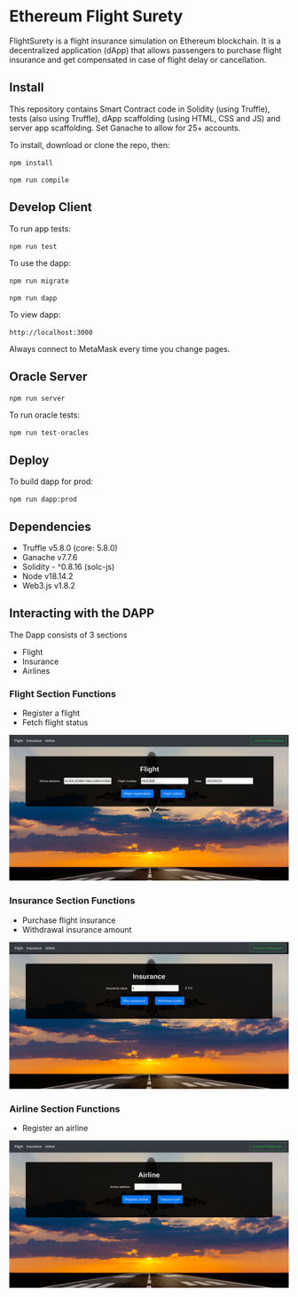 # Ethereum Flight Surety

FlightSurety is a flight insurance simulation on Ethereum blockchain. It is a decentralized application (dApp) that allows passengers to purchase flight insurance and get compensated in case of flight delay or cancellation.

## Install

This repository contains Smart Contract code in Solidity (using Truffle), tests (also using Truffle), dApp scaffolding (using HTML, CSS and JS) and server app scaffolding.
Set Ganache to allow for 25+ accounts.

To install, download or clone the repo, then:

`npm install`

`npm run compile`

## Develop Client

To run app tests:

`npm run test`

To use the dapp:

`npm run migrate`

`npm run dapp`

To view dapp:

`http://localhost:3000`

Always connect to MetaMask every time you change pages.

## Oracle Server

`npm run server`

To run oracle tests:

`npm run test-oracles`

## Deploy

To build dapp for prod:

`npm run dapp:prod`

## Dependencies

- Truffle v5.8.0 (core: 5.8.0)
- Ganache v7.7.6
- Solidity - ^0.8.16 (solc-js)
- Node v18.14.2
- Web3.js v1.8.2

## Interacting with the DAPP

The Dapp consists of 3 sections

- Flight
- Insurance
- Airlines

### Flight Section Functions

- Register a flight
- Fetch flight status

![Flight section](./docs/flight.png)

### Insurance Section Functions

- Purchase flight insurance
- Withdrawal insurance amount

![Insurance section](./docs/insurance.png)

### Airline Section Functions

- Register an airline

![Airline section](./docs/airline.png)
